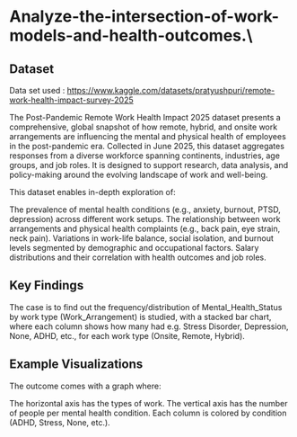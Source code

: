 # Analyze-the-intersection-of-work-models-and-health-outcomes.\

## Dataset
Data set used : https://www.kaggle.com/datasets/pratyushpuri/remote-work-health-impact-survey-2025

The Post-Pandemic Remote Work Health Impact 2025 dataset presents a comprehensive, global snapshot of how remote, hybrid, and onsite work arrangements are influencing the mental and physical health of employees in the post-pandemic era. Collected in June 2025, this dataset aggregates responses from a diverse workforce spanning continents, industries, age groups, and job roles. It is designed to support research, data analysis, and policy-making around the evolving landscape of work and well-being.

This dataset enables in-depth exploration of:

The prevalence of mental health conditions (e.g., anxiety, burnout, PTSD, depression) across different work setups.
The relationship between work arrangements and physical health complaints (e.g., back pain, eye strain, neck pain).
Variations in work-life balance, social isolation, and burnout levels segmented by demographic and occupational factors.
Salary distributions and their correlation with health outcomes and job roles.

## Key Findings
The case is to find out the frequency/distribution of Mental_Health_Status by work type (Work_Arrangement) is studied, with a stacked bar chart, where each column shows how many had e.g. Stress Disorder, Depression, None, ADHD, etc., for each work type (Onsite, Remote, Hybrid).

## Example Visualizations
The outcome comes with a graph where:

The horizontal axis has the types of work.
The vertical axis has the number of people per mental health condition.
Each column is colored by condition (ADHD, Stress, None, etc.).
